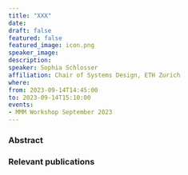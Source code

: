 ```yaml
---
title: "XXX"
date:
draft: false
featured: false
featured_image: icon.png
speaker_image:
description:
speaker: Sophia Schlosser
affiliation: Chair of Systems Design, ETH Zurich 
where:
from: 2023-09-14T14:45:00
to: 2023-09-14T15:10:00
events:
- MMM Workshop September 2023
---
```


### Abstract


### Relevant publications 


